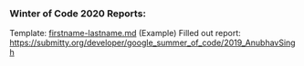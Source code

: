 ### Winter of Code 2020 Reports:

Template: [firstname-lastname.md](https://github.com/winterofcode/2020-Reports/blob/master/ReadMe.md)
(Example) Filled out report: https://submitty.org/developer/google_summer_of_code/2019_AnubhavSingh
